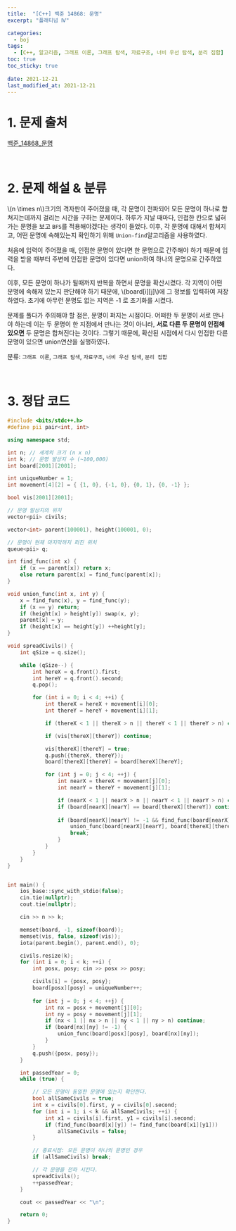 ```yaml
---
title:  "[C++] 백준 14868: 문명"
excerpt: "플래티넘 Ⅳ"

categories:
  - boj
tags:
  - [C++, 알고리즘, 그래프 이론, 그래프 탐색, 자료구조, 너비 우선 탐색, 분리 집합]
toc: true
toc_sticky: true
 
date: 2021-12-21
last_modified_at: 2021-12-21
---
```


# 1. 문제 출처
[백준_14868_문명](https://www.acmicpc.net/problem/14868)

<br>

# 2. 문제 해설 & 분류

\\(n \times n\\)크기의 격자판이 주어졌을 때, 각 문명이 전파되어 모든 문명이 하나로 합쳐지는데까지 걸리는 시간을 구하는 문제이다. 하루가 지날 때마다, 인접한 칸으로 넓혀가는 문명을 보고 `BFS`를 적용해야겠다는 생각이 들었다. 이후, 각 문명에 대해서 합쳐지고, 어떤 문명에 속해있는지 확인하기 위해 `Union-find`알고리즘을 사용하였다.

처음에 입력이 주어졌을 때, 인접한 문명이 있다면 한 문명으로 간주해야 하기 때문에 입력을 받을 때부터 주변에 인접한 문명이 있다면 union하여 하나의 문명으로 간주하였다.

이후, 모든 문명이 하나가 될때까지 반복을 하면서 문명을 확산시켰다. 각 지역이 어떤 문명에 속해져 있는지 판단해야 하기 때문에, \\(board\[i\]\[j\]\\)에 그 정보를 입력하여 저장하였다. 초기에 아무런 문명도 없는 지역은 -1 로 초기화를 시켰다.

문제를 풀다가 주의해야 할 점은, 문명이 퍼지는 시점이다. 어떠한 두 문명이 서로 만나야 하는데 이는 두 문명이 한 지점에서 만나는 것이 아니라, **서로 다른 두 문명이 인접해 있으면** 두 문명은 합쳐진다는 것이다. 그렇기 때문에, 확산된 시점에서 다시 인접한 다른 문명이 있으면 union연산을 실행하였다.

분류: `그래프 이론`, `그래프 탐색`, `자료구조`, `너비 우선 탐색`, `분리 집합`

<br>

# 3. 정답 코드

~~~cpp
#include <bits/stdc++.h>
#define pii pair<int, int>

using namespace std;

int n; // 세계의 크기 (n x n)
int k; // 문명 발상지 수 (~100,000)
int board[2001][2001];

int uniqueNumber = 1;
int movement[4][2] = { {1, 0}, {-1, 0}, {0, 1}, {0, -1} };

bool vis[2001][2001];

// 문명 발상지의 위치
vector<pii> civils;

vector<int> parent(100001), height(100001, 0);

// 문명이 현재 마지막까지 퍼진 위치
queue<pii> q;

int find_func(int x) {
    if (x == parent[x]) return x;
    else return parent[x] = find_func(parent[x]);
}

void union_func(int x, int y) {
    x = find_func(x), y = find_func(y);
    if (x == y) return;
    if (height[x] > height[y]) swap(x, y);
    parent[x] = y;
    if (height[x] == height[y]) ++height[y];
}

void spreadCivils() {
    int qSize = q.size();

    while (qSize--) {
        int hereX = q.front().first;
        int hereY = q.front().second;
        q.pop();

        for (int i = 0; i < 4; ++i) {
            int thereX = hereX + movement[i][0];
            int thereY = hereY + movement[i][1];

            if (thereX < 1 || thereX > n || thereY < 1 || thereY > n) continue; // 범위를 벗어나는 경우 제외

            if (vis[thereX][thereY]) continue;

            vis[thereX][thereY] = true;
            q.push({thereX, thereY});
            board[thereX][thereY] = board[hereX][hereY];

            for (int j = 0; j < 4; ++j) {
                int nearX = thereX + movement[j][0];
                int nearY = thereY + movement[j][1];

                if (nearX < 1 || nearX > n || nearY < 1 || nearY > n) continue;
                if (board[nearX][nearY] == board[thereX][thereY]) continue;
                
                if (board[nearX][nearY] != -1 && find_func(board[nearX][nearY]) != find_func(board[thereX][thereY])) {
                    union_func(board[nearX][nearY], board[thereX][thereY]);
                    break;
                }
            }
        }
    }
}


int main() {
    ios_base::sync_with_stdio(false);
    cin.tie(nullptr);
    cout.tie(nullptr);

    cin >> n >> k;

    memset(board, -1, sizeof(board));
    memset(vis, false, sizeof(vis));
    iota(parent.begin(), parent.end(), 0);

    civils.resize(k);
    for (int i = 0; i < k; ++i) {
        int posx, posy; cin >> posx >> posy;

        civils[i] = {posx, posy};
        board[posx][posy] = uniqueNumber++;
        
        for (int j = 0; j < 4; ++j) {
            int nx = posx + movement[j][0];
            int ny = posy + movement[j][1];
            if (nx < 1 || nx > n || ny < 1 || ny > n) continue;
            if (board[nx][ny] != -1) {
                union_func(board[posx][posy], board[nx][ny]);
            }
        }
        q.push({posx, posy});
    }

    int passedYear = 0;
    while (true) {

        // 모든 문명이 동일한 문명에 있는지 확인한다.
        bool allSameCivils = true;
        int x = civils[0].first, y = civils[0].second;
        for (int i = 1; i < k && allSameCivils; ++i) {
            int x1 = civils[i].first, y1 = civils[i].second;
            if (find_func(board[x][y]) != find_func(board[x1][y1]))
                allSameCivils = false;
        }

        // 종료시점: 모든 문명이 하나의 문명인 경우
        if (allSameCivils) break;

        // 각 문명을 전파 시킨다.
        spreadCivils();
        ++passedYear;
    }

    cout << passedYear << "\n";

    return 0;
}
~~~